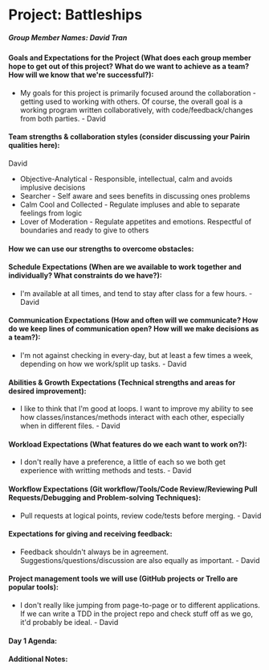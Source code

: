 # Project: Battleships

##### Group Member Names: David Tran

#### Goals and Expectations for the Project (What does each group member hope to get out of this project? What do we want to achieve as a team? How will we know that we're successful?):
- My goals for this project is primarily focused around the collaboration - getting used to working with others. Of course, the overall goal is a working program written collaboratively, with code/feedback/changes from both parties. - David

#### Team strengths & collaboration styles (consider discussing your Pairin qualities here):
David
- Objective-Analytical - Responsible, intellectual, calm and avoids implusive decisions
- Searcher - Self aware and sees benefits in discussing ones problems
- Calm Cool and Collected - Regulate impluses and able to separate feelings from logic
- Lover of Moderation - Regulate appetites and emotions. Respectful of boundaries and ready to give to others
#### How we can use our strengths to overcome obstacles:

#### Schedule Expectations (When are we available to work together and individually? What constraints do we have?):
- I'm available at all times, and tend to stay after class for a few hours. - David

#### Communication Expectations (How and often will we communicate? How do we keep lines of communication open? How will we make decisions as a team?):
- I'm not against checking in every-day, but at least a few times a week, depending on how we work/split up tasks. - David

#### Abilities & Growth Expectations (Technical strengths and areas for desired improvement):
- I like to think that I'm good at loops. I want to improve my ability to see how classes/instances/methods interact with each other, especially when in different files. - David

#### Workload Expectations (What features do we each want to work on?):
- I don't really have a preference, a little of each so we both get experience with writting methods and tests. - David

#### Workflow Expectations (Git workflow/Tools/Code Review/Reviewing Pull Requests/Debugging and Problem-solving Techniques):
- Pull requests at logical points, review code/tests before merging. - David

#### Expectations for giving and receiving feedback:
- Feedback shouldn't always be in agreement. Suggestions/questions/discussion are also equally as important. - David

#### Project management tools we will use (GitHub projects or Trello are popular tools):
- I don't really like jumping from page-to-page or to different applications. If we can write a TDD in the project repo and check stuff off as we go, it'd probably be ideal. - David

#### Day 1 Agenda:

#### Additional Notes:
